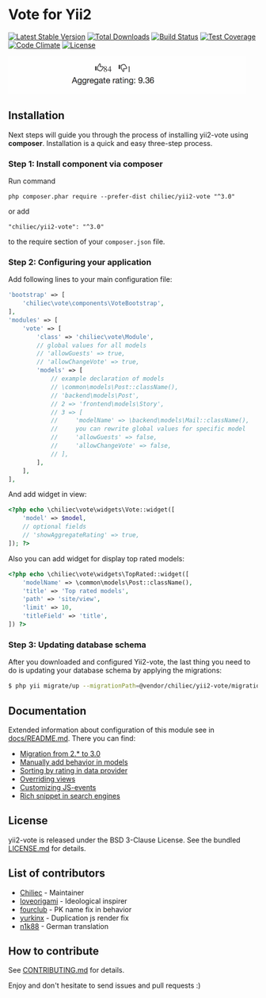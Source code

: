 # Vote for Yii2

[![Latest Stable Version](https://poser.pugx.org/chiliec/yii2-vote/v/stable.svg)](https://packagist.org/packages/chiliec/yii2-vote) [![Total Downloads](https://poser.pugx.org/chiliec/yii2-vote/downloads.svg)](https://packagist.org/packages/chiliec/yii2-vote) [![Build Status](https://travis-ci.org/Chiliec/yii2-vote.svg?branch=master)](https://travis-ci.org/Chiliec/yii2-vote) [![Test Coverage](https://codeclimate.com/github/Chiliec/yii2-vote/badges/coverage.svg)](https://codeclimate.com/github/Chiliec/yii2-vote/coverage) [![Code Climate](https://codeclimate.com/github/Chiliec/yii2-vote/badges/gpa.svg)](https://codeclimate.com/github/Chiliec/yii2-vote) [![License](https://poser.pugx.org/chiliec/yii2-vote/license.svg)](https://packagist.org/packages/chiliec/yii2-vote)

![How yii2-vote works](https://raw.githubusercontent.com/Chiliec/yii2-vote/master/docs/showcase.gif)

## Installation

Next steps will guide you through the process of installing yii2-vote using **composer**. Installation is a quick and easy three-step process.

### Step 1: Install component via composer

Run command

```
php composer.phar require --prefer-dist chiliec/yii2-vote "^3.0"
```

or add

```
"chiliec/yii2-vote": "^3.0"
```

to the require section of your `composer.json` file.


### Step 2: Configuring your application

Add following lines to your main configuration file:

```php
'bootstrap' => [
    'chiliec\vote\components\VoteBootstrap',
],
'modules' => [
    'vote' => [
        'class' => 'chiliec\vote\Module',
        // global values for all models
        // 'allowGuests' => true,
        // 'allowChangeVote' => true,
        'models' => [
        	// example declaration of models
            // \common\models\Post::className(),
            // 'backend\models\Post',
            // 2 => 'frontend\models\Story',
            // 3 => [
            //     'modelName' => \backend\models\Mail::className(),
            //     you can rewrite global values for specific model
            //     'allowGuests' => false,
            //     'allowChangeVote' => false,
            // ],
        ],      
    ],
],
```

And add widget in view:

```php
<?php echo \chiliec\vote\widgets\Vote::widget([
    'model' => $model,
    // optional fields
    // 'showAggregateRating' => true,
]); ?>
```

Also you can add widget for display top rated models:

```php
<?php echo \chiliec\vote\widgets\TopRated::widget([
    'modelName' => \common\models\Post::className(),
    'title' => 'Top rated models',
    'path' => 'site/view',
    'limit' => 10,
    'titleField' => 'title',
]) ?>
```

### Step 3: Updating database schema

After you downloaded and configured Yii2-vote, the last thing you need to do is updating your database schema by applying the migrations:

```bash
$ php yii migrate/up --migrationPath=@vendor/chiliec/yii2-vote/migrations
```

## Documentation

Extended information about configuration of this module see in [docs/README.md](https://github.com/Chiliec/yii2-vote/blob/master/docs/README.md). There you can find:
* [Migration from 2.* to 3.0](https://github.com/Chiliec/yii2-vote/blob/master/docs/README.md#migration-from-2-to-30)
* [Manually add behavior in models](https://github.com/Chiliec/yii2-vote/blob/master/docs/README.md#manually-add-behavior-in-models)
* [Sorting by rating in data provider](https://github.com/Chiliec/yii2-vote/blob/master/docs/README.md#sorting-by-rating-in-data-provider)
* [Overriding views](https://github.com/Chiliec/yii2-vote/blob/master/docs/README.md#overriding-views)
* [Customizing JS-events](https://github.com/Chiliec/yii2-vote/blob/master/docs/README.md#customizing-js-events)
* [Rich snippet in search engines](https://github.com/Chiliec/yii2-vote/blob/master/docs/README.md#rich-snippet-in-search-engines)

## License

yii2-vote is released under the BSD 3-Clause License. See the bundled [LICENSE.md](https://github.com/Chiliec/yii2-vote/blob/master/LICENSE.md) for details.

## List of contributors

* [Chiliec](https://github.com/Chiliec) - Maintainer
* [loveorigami](https://github.com/loveorigami) - Ideological inspirer
* [fourclub](https://github.com/fourclub) - PK name fix in behavior
* [yurkinx](https://github.com/yurkinx) - Duplication js render fix
* [n1k88](https://github.com/n1k88) - German translation

## How to contribute 

See [CONTRIBUTING.md](https://github.com/Chiliec/yii2-vote/blob/master/CONTRIBUTING.md) for details.

Enjoy and don't hesitate to send issues and pull requests :)
